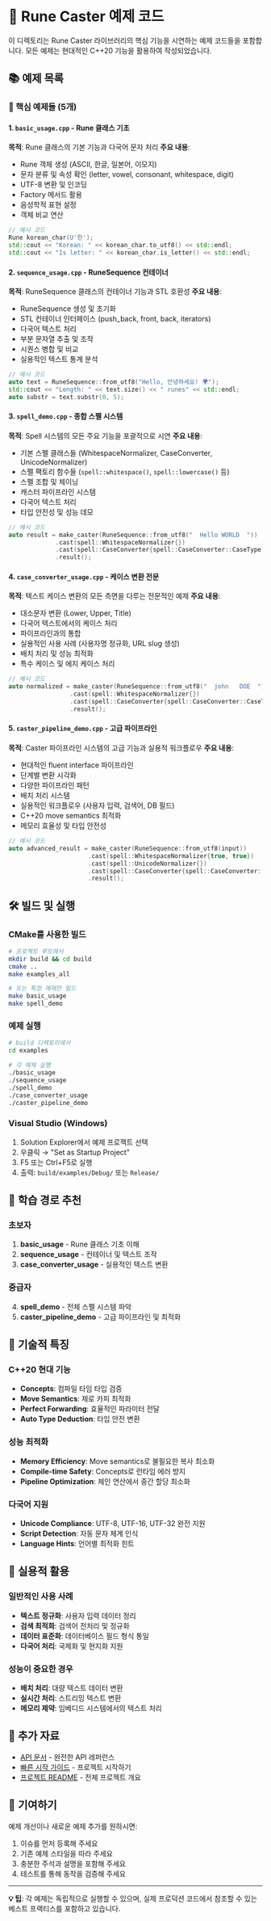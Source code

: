 # 🔮 Rune Caster 예제 코드

이 디렉토리는 Rune Caster 라이브러리의 핵심 기능을 시연하는 예제 코드들을 포함합니다. 모든 예제는 현대적인 C++20 기능을 활용하여 작성되었습니다.

## 📚 예제 목록

### 🌟 핵심 예제들 (5개)

#### 1. `basic_usage.cpp` - Rune 클래스 기초
**목적**: Rune 클래스의 기본 기능과 다국어 문자 처리
**주요 내용**:
- Rune 객체 생성 (ASCII, 한글, 일본어, 이모지)
- 문자 분류 및 속성 확인 (letter, vowel, consonant, whitespace, digit)
- UTF-8 변환 및 인코딩
- Factory 메서드 활용
- 음성학적 표현 설정
- 객체 비교 연산

```cpp
// 예시 코드
Rune korean_char(U'한');
std::cout << "Korean: " << korean_char.to_utf8() << std::endl;
std::cout << "Is letter: " << korean_char.is_letter() << std::endl;
```

#### 2. `sequence_usage.cpp` - RuneSequence 컨테이너
**목적**: RuneSequence 클래스의 컨테이너 기능과 STL 호환성
**주요 내용**:
- RuneSequence 생성 및 초기화
- STL 컨테이너 인터페이스 (push_back, front, back, iterators)
- 다국어 텍스트 처리
- 부분 문자열 추출 및 조작
- 시퀀스 병합 및 비교
- 실용적인 텍스트 통계 분석

```cpp
// 예시 코드
auto text = RuneSequence::from_utf8("Hello, 안녕하세요! 🌍");
std::cout << "Length: " << text.size() << " runes" << std::endl;
auto substr = text.substr(0, 5);
```

#### 3. `spell_demo.cpp` - 종합 스펠 시스템
**목적**: Spell 시스템의 모든 주요 기능을 포괄적으로 시연
**주요 내용**:
- 기본 스펠 클래스들 (WhitespaceNormalizer, CaseConverter, UnicodeNormalizer)
- 스펠 팩토리 함수들 (`spell::whitespace()`, `spell::lowercase()` 등)
- 스펠 조합 및 체이닝
- 캐스터 파이프라인 시스템
- 다국어 텍스트 처리
- 타입 안전성 및 성능 데모

```cpp
// 예시 코드
auto result = make_caster(RuneSequence::from_utf8("  Hello WORLD  "))
             .cast(spell::WhitespaceNormalizer{})
             .cast(spell::CaseConverter{spell::CaseConverter::CaseType::Title})
             .result();
```

#### 4. `case_converter_usage.cpp` - 케이스 변환 전문
**목적**: 텍스트 케이스 변환의 모든 측면을 다루는 전문적인 예제
**주요 내용**:
- 대소문자 변환 (Lower, Upper, Title)
- 다국어 텍스트에서의 케이스 처리
- 파이프라인과의 통합
- 실용적인 사용 사례 (사용자명 정규화, URL slug 생성)
- 배치 처리 및 성능 최적화
- 특수 케이스 및 에지 케이스 처리

```cpp
// 예시 코드
auto normalized = make_caster(RuneSequence::from_utf8("  john   DOE  "))
                 .cast(spell::WhitespaceNormalizer{})
                 .cast(spell::CaseConverter{spell::CaseConverter::CaseType::Title})
                 .result();
```

#### 5. `caster_pipeline_demo.cpp` - 고급 파이프라인
**목적**: Caster 파이프라인 시스템의 고급 기능과 실용적 워크플로우
**주요 내용**:
- 현대적인 fluent interface 파이프라인
- 단계별 변환 시각화
- 다양한 파이프라인 패턴
- 배치 처리 시스템
- 실용적인 워크플로우 (사용자 입력, 검색어, DB 필드)
- C++20 move semantics 최적화
- 메모리 효율성 및 타입 안전성

```cpp
// 예시 코드
auto advanced_result = make_caster(RuneSequence::from_utf8(input))
                      .cast(spell::WhitespaceNormalizer{true, true})
                      .cast(spell::UnicodeNormalizer{})
                      .cast(spell::CaseConverter{spell::CaseConverter::CaseType::Title})
                      .result();
```

## 🛠️ 빌드 및 실행

### CMake를 사용한 빌드

```bash
# 프로젝트 루트에서
mkdir build && cd build
cmake ..
make examples_all

# 또는 특정 예제만 빌드
make basic_usage
make spell_demo
```

### 예제 실행

```bash
# build 디렉토리에서
cd examples

# 각 예제 실행
./basic_usage
./sequence_usage
./spell_demo
./case_converter_usage
./caster_pipeline_demo
```

### Visual Studio (Windows)

1. Solution Explorer에서 예제 프로젝트 선택
2. 우클릭 → "Set as Startup Project"
3. F5 또는 Ctrl+F5로 실행
4. 출력: `build/examples/Debug/` 또는 `Release/`

## 🌟 학습 경로 추천

### 초보자
1. **basic_usage** - Rune 클래스 기초 이해
2. **sequence_usage** - 컨테이너 및 텍스트 조작
3. **case_converter_usage** - 실용적인 텍스트 변환

### 중급자
4. **spell_demo** - 전체 스펠 시스템 파악
5. **caster_pipeline_demo** - 고급 파이프라인 및 최적화

## 🔧 기술적 특징

### C++20 현대 기능
- **Concepts**: 컴파일 타임 타입 검증
- **Move Semantics**: 제로 카피 최적화
- **Perfect Forwarding**: 효율적인 파라미터 전달
- **Auto Type Deduction**: 타입 안전 변환

### 성능 최적화
- **Memory Efficiency**: Move semantics로 불필요한 복사 최소화
- **Compile-time Safety**: Concepts로 런타임 에러 방지
- **Pipeline Optimization**: 체인 연산에서 중간 할당 최소화

### 다국어 지원
- **Unicode Compliance**: UTF-8, UTF-16, UTF-32 완전 지원
- **Script Detection**: 자동 문자 체계 인식
- **Language Hints**: 언어별 최적화 힌트

## 🚀 실용적 활용

### 일반적인 사용 사례
- **텍스트 정규화**: 사용자 입력 데이터 정리
- **검색 최적화**: 검색어 전처리 및 정규화
- **데이터 표준화**: 데이터베이스 필드 형식 통일
- **다국어 처리**: 국제화 및 현지화 지원

### 성능이 중요한 경우
- **배치 처리**: 대량 텍스트 데이터 변환
- **실시간 처리**: 스트리밍 텍스트 변환
- **메모리 제약**: 임베디드 시스템에서의 텍스트 처리

## 📖 추가 자료

- [API 문서](../docs/html/index.html) - 완전한 API 레퍼런스
- [빠른 시작 가이드](../QUICK_START.md) - 프로젝트 시작하기
- [프로젝트 README](../README.md) - 전체 프로젝트 개요

## 🤝 기여하기

예제 개선이나 새로운 예제 추가를 원하시면:
1. 이슈를 먼저 등록해 주세요
2. 기존 예제 스타일을 따라 주세요
3. 충분한 주석과 설명을 포함해 주세요
4. 테스트를 통해 동작을 검증해 주세요

---

**💡 팁**: 각 예제는 독립적으로 실행할 수 있으며, 실제 프로덕션 코드에서 참조할 수 있는 베스트 프랙티스를 포함하고 있습니다.
